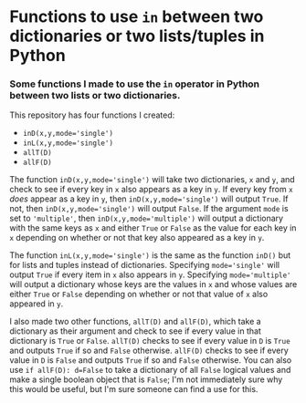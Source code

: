 # Functions to use `in` between two dictionaries or two lists/tuples in Python
### Some functions I made to use the `in` operator in Python between two lists or two dictionaries.

This repository has four functions I created:
* `inD(x,y,mode='single')`
* `inL(x,y,mode='single')`
* `allT(D)`
* `allF(D)`

The function `inD(x,y,mode='single')` will take two dictionaries, `x` and `y`, and check to see if every key in `x` also appears as a key in `y`. If every key from `x` *does* appear as a key in `y`, then `inD(x,y,mode='single')` will output `True`. If not, then `inD(x,y,mode='single')` will output `False`. If the argument `mode` is set to `'multiple'`, then `inD(x,y,mode='multiple')` will output a dictionary with the same keys as `x` and either `True` or `False` as the value for each key in `x` depending on whether or not that key also appeared as a key in `y`.

The function `inL(x,y,mode='single')` is the same as the function `inD()` but for lists and tuples instead of dictionaries. Specifying `mode='single'` will output `True` if every item in `x` also appears in `y`. Specifying `mode='multiple'` will output a dictionary whose keys are the values in `x` and whose values are either `True` or `False` depending on whether or not that value of `x` also appeared in `y`.

I also made two other functions, `allT(D)` and `allF(D)`, which take a dictionary as their argument and check to see if every value in that dictionary is `True` or `False`. `allT(D)` checks to see if every value in `D` is `True` and outputs `True` if so and `False` otherwise. `allF(D)` checks to see if every value in `D` is `False` and outputs `True` if so and `False` otherwise. You can also use `if allF(D): d=False` to take a dictionary of all `False` logical values and make a single boolean object that is `False`; I'm not immediately sure why this would be useful, but I'm sure someone can find a use for this.

